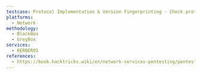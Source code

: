 ```yaml
---
testcase: Protocol Implementation & Version Fingerprinting - Check protocol compliance and detect the Kerberos version and configuration by analyzing banner info (via kinit, krb5_enum_users, or network captures)
platforms: 
  - Network
methodology: 
  - BlackBox
  - GreyBox
services:
  - KERBEROS
references:
  - https://book.hacktricks.wiki/en/network-services-pentesting/pentesting-kerberos-88/index.html
---
```

